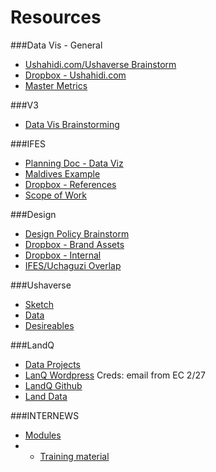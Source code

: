 Resources
=========
###Data Vis - General
* [Ushahidi.com/Ushaverse Brainstorm](https://docs.google.com/a/ushahidi.com/document/d/1OJNLPg_OC-jSwq0JA8nf1d4nyY1lZw0-6-nVQHydCbc/edit?usp=sharing)
* [Dropbox - Ushahidi.com](https://www.dropbox.com/sh/02o4f7r95iuua8h/Z6eYRITD5G)
* [Master Metrics](https://docs.google.com/spreadsheet/ccc?key=0AuTNzjT_y8f3dHNYY09paEJzN0pLdXk4bnBJRi01NkE&usp=sharing)

###V3
* [Data Vis Brainstorming](https://docs.google.com/document/d/1UbqcLH1NknXrtdDjA0510H4_HmB6d2PKMy8EnfaP7PY/edit?usp=sharing)

###IFES
* [Planning Doc - Data Viz](https://docs.google.com/document/d/1_CFYG9H1yFwlmcDwsjL1uLwfq9IOT-qZAtQFmf-5WPc/edit?usp=sharing)
* [Maldives Example](https://ifes.ushahidi.com/admin/stats/punchcard)
* [Dropbox - References](https://www.dropbox.com/sh/1ltm5l3gl37tcle/lF6ymXtAyj)
* [Scope of Work](https://drive.google.com/a/ushahidi.com/folderview?id=0B9z9cxNNJ5BvelRoQlJyQWVUelE&usp=sharing)

###Design
* [Design Policy Brainstorm](https://docs.google.com/a/ushahidi.com/document/d/1tejqbWl7oZkdKRd9Rlc8h1w9obFlCh4fsRoRr8ZjxbM/edit?usp=sharing)
* [Dropbox - Brand Assets](https://www.dropbox.com/sh/vihr2huug71i3x1/vQHQ6atfK0)
* [Dropbox - Internal](https://www.dropbox.com/sh/dl70617ijgbiw0n/I1EmO2bsnU)
* [IFES/Uchaguzi Overlap](https://docs.google.com/document/d/1ASZoFurfEcVGPwNm9iyLlQV_5_7yIUgrMNAORJF-mb0/edit?usp=sharing)

###Ushaverse
* [Sketch](https://www.dropbox.com/s/j3plf7jasqa3orz/Ushaverse.jpg)
* [Data](https://drive.google.com/a/ushahidi.com/folderview?id=0B9z9cxNNJ5BvelRoQlJyQWVUelE&usp=sharing)
* [Desireables](https://docs.google.com/document/d/1H-QTwRtgsDMYCqRTAEHWHHHz98jYNKXHFXa18PvusRU/edit)


###LandQ
* [Data Projects](https://drive.google.com/a/ushahidi.com/folderview?id=0B9z9cxNNJ5BvelRoQlJyQWVUelE&usp=sharing)
* [LanQ Wordpress](http://landquest.internewskenya.org/wp-admin)
Creds: email from EC 2/27
* [LandQ Github]( https://github.com/oeco/landquest-jeo-child/issues/21)
* [Land Data](https://www.dropbox.com/sh/zh0yyujz7x63lzf/LkqpSwtBAH)

###INTERNEWS
* [Modules](https://www.dropbox.com/sh/ugft81frulpcxdh/rMw_e6wYZB)
* * [Training material](https://www.dropbox.com/sh/61i0vsurabbcwre/Vn_vwMXUAc)

